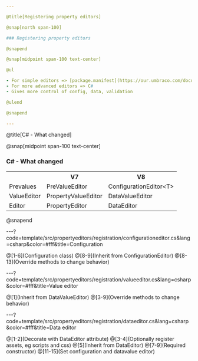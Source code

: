 ```yaml
---

@title[Registering property editors]

@snap[north span-100]

### Registering property editors

@snapend

@snap[midpoint span-100 text-center]

@ul

- For simple editors => [package.manifest](https://our.umbraco.com/documentation/Extending/Property-Editors/package-manifest)
- For more advanced editors => C#
- Gives more control of config, data, validation

@ulend

@snapend

---
```


@title[C# - What changed]

@snap[midpoint span-100 text-center]

### C&num; - What changed

<table class="text-09">
  <tr>
    <th></th>
    <th>V7</th>
    <th>V8</th>
  </tr>
  <tr>
    <td>Prevalues</td>
    <td>PreValueEditor</td>
    <td>ConfigurationEditor&lt;T&gt;</td>
  </tr>
  <tr class="fragment">
    <td>ValueEditor</td>
    <td>PropertyValueEditor</td>
    <td>DataValueEditor</td>
  </tr>  
  <tr class="fragment">
    <td>Editor</td>
    <td>PropertyEditor</td>
    <td>DataEditor</td>
  </tr>     
</table>

@snapend

---?code=template/src/propertyeditors/registration/configurationeditor.cs&lang=csharp&color=#fff&title=Configuration

@[1-6](Configuration class)
@[8-9](Inherit from ConfigurationEditor<T>)
@[8-13](Override methods to change behavior)

---?code=template/src/propertyeditors/registration/valueeditor.cs&lang=csharp&color=#fff&title=Value editor

@[1](Inherit from DataValueEditor)
@[3-9](Override methods to change behavior)

---?code=template/src/propertyeditors/registration/dataeditor.cs&lang=csharp&color=#fff&title=Data editor

@[1-2](Decorate with DataEditor attribute)
@[3-4](Optionally register assets, eg scripts and css)
@[5](Inherit from DataEditor)
@[7-9](Required constructor)
@[11-15](Set configuration and datavalue editor)
